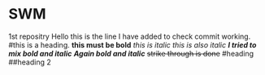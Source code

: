 # SWM
1st repositry
Hello this is the line I have added to check commit working.
#this is a heading.
**this must be bold**
*this is italic*
_this is also italic_
_**I tried to mix bold and italic**_
___Again bold and italic___
~~strike through is done~~
#heading
##heading 2
